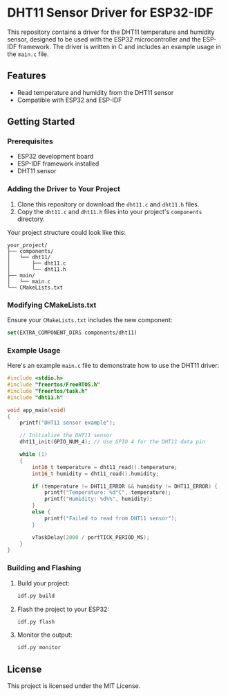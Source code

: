 
# DHT11 Sensor Driver for ESP32-IDF

This repository contains a driver for the DHT11 temperature and humidity sensor, designed to be used with the ESP32 microcontroller and the ESP-IDF framework. The driver is written in C and includes an example usage in the `main.c` file.

## Features

- Read temperature and humidity from the DHT11 sensor
- Compatible with ESP32 and ESP-IDF

## Getting Started

### Prerequisites

- ESP32 development board
- ESP-IDF framework installed
- DHT11 sensor

### Adding the Driver to Your Project

1. Clone this repository or download the `dht11.c` and `dht11.h` files.
2. Copy the `dht11.c` and `dht11.h` files into your project's `components` directory.

Your project structure could look like this:
```
your_project/
├── components/
│   └── dht11/
│       ├── dht11.c
│       └── dht11.h
├── main/
│   └── main.c
└── CMakeLists.txt
```

### Modifying CMakeLists.txt

Ensure your `CMakeLists.txt` includes the new component:
```cmake
set(EXTRA_COMPONENT_DIRS components/dht11)
```

### Example Usage

Here's an example `main.c` file to demonstrate how to use the DHT11 driver:

```c
#include <stdio.h>
#include "freertos/FreeRTOS.h"
#include "freertos/task.h"
#include "dht11.h"

void app_main(void)
{
    printf("DHT11 sensor example");

    // Initialize the DHT11 sensor
    dht11_init(GPIO_NUM_4); // Use GPIO 4 for the DHT11 data pin

    while (1)
    {
        int16_t temperature = dht11_read().temperature;
        int16_t humidity = dht11_read().humidity;

        if (temperature != DHT11_ERROR && humidity != DHT11_ERROR) {
            printf("Temperature: %d°C", temperature);
            printf("Humidity: %d%%", humidity);
        }
        else {
            printf("Failed to read from DHT11 sensor");
        }

        vTaskDelay(2000 / portTICK_PERIOD_MS); 
    }
}
```

### Building and Flashing

1. Build your project:
    ```sh
    idf.py build
    ```

2. Flash the project to your ESP32:
    ```sh
    idf.py flash
    ```

3. Monitor the output:
    ```sh
    idf.py monitor
    ```

## License

This project is licensed under the MIT License.

